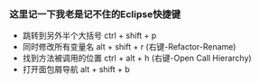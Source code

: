 ### 这里记一下我老是记不住的Eclipse快捷键  
* 跳转到另外半个大括号  ctrl + shift + p  
* 同时修改所有变量名 alt + shift + r (右键-Refactor-Rename)
* 找到方法被调用的位置 ctrl + alt + h (右键-Open Call Hierarchy)
* 打开面包屑导航 alt + shift + b  
